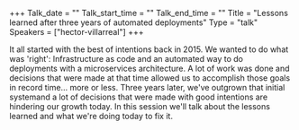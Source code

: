 +++
Talk_date = ""
Talk_start_time = ""
Talk_end_time = ""
Title = "Lessons learned after three years of automated deployments"
Type = "talk"
Speakers = ["hector-villarreal"]
+++

It all started with the best of intentions back in 2015. We wanted to do what was 'right': Infrastructure as code and an automated way to do deployments with a microservices architecture. A lot of work was done and decisions that were made at that time allowed us to accomplish those goals in record time... more or less. Three years later, we've outgrown that initial systemand a lot of decisions that were made with good intentions are hindering our growth today. In this session we'll talk about the lessons learned and what we're doing today to fix it.
